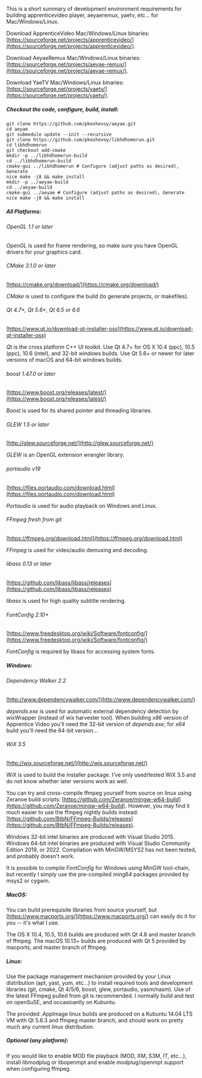This is a short summary of development environment requirements for building apprenticevideo player, aeyaeremux, yaetv, etc... for Mac/Windows/Linux.

Download ApprenticeVideo Mac/Windows/Linux binaries: [https://sourceforge.net/projects/apprenticevideo/](https://sourceforge.net/projects/apprenticevideo/).

Download AeyaeRemux Mac/Windows/Linux binaries: [https://sourceforge.net/projects/aeyae-remux/](https://sourceforge.net/projects/aeyae-remux/).

Download YaeTV Mac/Windows/Linux binaries: [https://sourceforge.net/projects/yaetv/](https://sourceforge.net/projects/yaetv/).

##### Checkout the code, configure, build, install:
    git clone https://github.com/pkoshevoy/aeyae.git
    cd aeyae
    git submodule update --init --recursive
    git clone https://github.com/pkoshevoy/libhdhomerun.git
    cd libhdhomerun
    git checkout add-cmake
    mkdir -p ../libhdhomerun-build
    cd ../libhdhomerun-build
    cmake-gui ../libhdhomerun # Configure (adjust paths as desired), Generate
    nice make -j8 && make install
    mkdir -p ../aeyae-build
    cd ../aeyae-build
    cmake-gui ../aeyae # Configure (adjust paths as desired), Generate
    nice make -j8 && make install

##### All Platforms:
###### OpenGL 1.1 or later
*OpenGL* is used for frame rendering, so make sure you have OpenGL drivers for your graphics card.

###### CMake 3.1.0 or later
[https://cmake.org/download/](https://cmake.org/download/)

*CMake* is used to configure the build (to generate projects, or makefiles).

###### Qt 4.7+, Qt 5.6+, Qt 6.5 or 6.6
[https://www.qt.io/download-qt-installer-oss](https://www.qt.io/download-qt-installer-oss)

*Qt* is the cross platform C++ UI toolkit.
Use Qt 4.7+ for OS X 10.4 (ppc), 10.5 (ppc), 10.6 (intel), and 32-bit windows builds.
Use Qt 5.6+ or newer for later versions of macOS and 64-bit windows builds.

###### boost 1.47.0 or later
[https://www.boost.org/releases/latest/](https://www.boost.org/releases/latest/)

*Boost* is used for its shared pointer and threading libraries.

###### GLEW 1.5 or later
[http://glew.sourceforge.net/](http://glew.sourceforge.net/)

*GLEW* is an OpenGL extension wrangler library.

###### portaudio v19
[https://files.portaudio.com/download.html](https://files.portaudio.com/download.html)

*Portaudio* is used for audio playback on Windows and Linux.

###### FFmpeg fresh from git
[https://ffmpeg.org/download.html](https://ffmpeg.org/download.html)

*FFmpeg* is used for video/audio demuxing and decoding.

###### libass 0.13 or later
[https://github.com/libass/libass/releases](https://github.com/libass/libass/releases)

*libass* is used for high quality subtitle rendering.

###### FontConfig 2.10+
[https://www.freedesktop.org/wiki/Software/fontconfig/](https://www.freedesktop.org/wiki/Software/fontconfig/)

*FontConfig* is required by libass for accessing system fonts.

##### Windows:
###### Dependency Walker 2.2
[http://www.dependencywalker.com/](http://www.dependencywalker.com/)

*depends.exe* is used for automatic external dependency detection by wixWrapper (instead of wix harvester tool).
When building *x86* version of Apprentice Video you'll need the 32-bit version of *depends.exe*; for *x64* build you'll need the 64-bit version...

###### WiX 3.5
[http://wix.sourceforge.net/](http://wix.sourceforge.net/)

WiX is used to build the installer package.  I've only used/tested WiX 3.5 and do not know whether later versions work as well.

You can try and cross-compile ffmpeg yourself from source on linux using Zeranoe build scripts: [https://github.com/Zeranoe/mingw-w64-build](https://github.com/Zeranoe/mingw-w64-build).
However, you may find it much easier to use the ffmpeg nightly builds instead: [https://github.com/BtbN/FFmpeg-Builds/releases](https://github.com/BtbN/FFmpeg-Builds/releases).

Windows 32-bit intel binaries are produced with Visual Studio 2015.
Windows 64-bit intel binaries are produced with Visual Studio Community Edition 2019, or 2022.
Compilation with MinGW/MSYS2 has not been tested, and probably doesn't work.

It is possible to compile *FontConfig* for Windows using MinGW tool-chain,
but recently I simply use the pre-compiled ming64 packages provided by msys2 or cygwin.

##### MacOS:
You can build prerequisite libraries from source yourself, but [https://www.macports.org/](https://www.macports.org/) can easily do it for you -- it's what I use.

The OS X 10.4, 10.5, 10.6 builds are produced with Qt 4.8 and master branch of ffmpeg.
The macOS 10.13+ builds are produced with Qt 5 provided by macports, and master branch of ffmpeg.

##### Linux:
Use the package management mechanism provided by your Linux distribution (apt, yast, yum, etc...) to install required tools and development libraries (git, cmake, Qt 4/5/6, boost, glew, portaudio, yasm/nasm).
Use of the latest FFmpeg pulled from git is recommended.
I normally build and test on openSuSE, and occasioanlly on Kubuntu.

The provided .AppImage linux builds are produced on a Kubuntu 14.04 LTS VM with Qt 5.6.3 and ffmpeg master branch, and should work on pretty much any current linux distribution.

##### Optional (any platform):
If you would like to enable MOD file playback (MOD, XM, S3M, IT, etc...), install libmodplug or libopenmpt and enable modplug/openmpt support when configuring ffmpeg.
